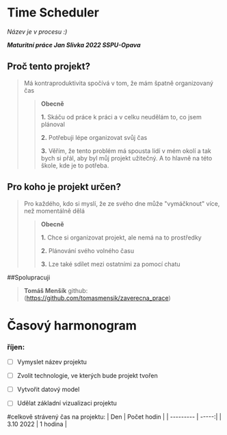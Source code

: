 # Time Scheduler

*Název je v procesu :)*

***Maturitní práce Jan Slivka 2022 SSPU-Opava***

## Proč tento projekt?
>Má kontraproduktivita spočívá v tom, že mám špatně organizovaný čas
>>**Obecně**
>>
>>**1.** Skáču od práce k práci a v celku neudělám to, co jsem plánoval
>>
>>**2.** Potřebuji lépe organizovat svůj čas
>> 
>>**3.** Věřím, že tento problém má spousta lidí v mém okolí a tak bych si přál, aby byl můj projekt užitečný. A to hlavně na této škole, kde je to potřeba.

## Pro koho je projekt určen?
>Pro každého, kdo si myslí, že ze svého dne může "vymáčknout" více, než momentálně dělá
>>**Obecně**
>>
>>**1.** Chce si organizovat projekt, ale nemá na to prostředky
>>
>>**2.** Plánování svého volného času
>> 
>>**3.** Lze také sdílet mezi ostatními za pomocí chatu

##Spolupracuji

>**Tomáš Menšík** github:(https://github.com/tomasmensik/zaverecna_prace)


# Časový harmonogram

### říjen:
- [ ] Vymyslet název projektu
- [ ] Zvolit technologie, ve kterých bude projekt tvořen
- [ ] Vytvořit datový model
- [ ] Udělat základní vizualizaci projektu


#celkově strávený čas na projektu:
| Den  | Počet hodin |
| --------- | -----:|
| 3.10 2022  |  1 hodina |
